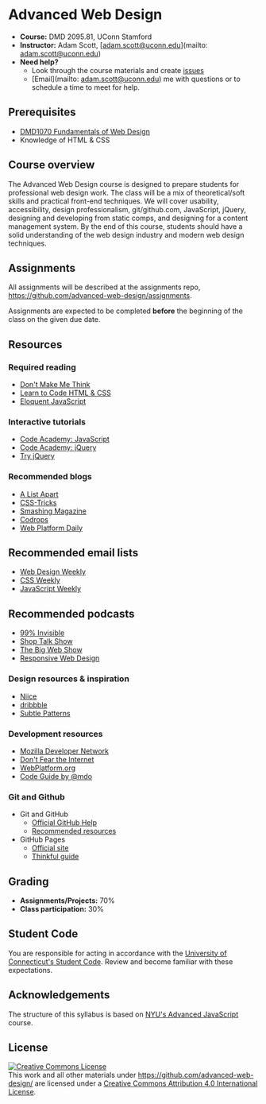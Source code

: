 # Advanced Web Design

- **Course:** DMD 2095.81, UConn Stamford
- **Instructor:** Adam Scott, [adam.scott@uconn.edu](mailto: adam.scott@uconn.edu)
- **Need help?**
	- Look through the course materials and create [issues](https://github.com/advanced-web-design/syllabus/issues)
	- [Email](mailto: adam.scott@uconn.edu) me with questions or to schedule a time to meet for help.

## Prerequisites

- [DMD1070 Fundamentals of Web Design](http://dmd1070.github.io/)
- Knowledge of HTML & CSS

## Course overview

The Advanced Web Design course is designed to prepare students for professional web design work. The class will be a mix of theoretical/soft skills and practical front-end techniques. We will cover usability, accessibility, design professionalism, git/github.com, JavaScript, jQuery, designing and developing from static comps, and designing for a content management system. By the end of this course, students should have a solid understanding of the web design industry and modern web design techniques.  

## Assignments

All assignments will be described at the assignments repo, <https://github.com/advanced-web-design/assignments>.

Assignments are expected to be completed **before** the beginning of the class on the given due date.

## Resources

### Required reading

- [Don't Make Me Think](http://www.amazon.com/dp/0321965515/)
- [Learn to Code HTML & CSS](http://learn.shayhowe.com/html-css/)
- [Eloquent JavaScript](http://eloquentjavascript.net/)

### Interactive tutorials

- [Code Academy: JavaScript](http://www.codecademy.com/en/tracks/javascript)
- [Code Academy: jQuery](http://www.codecademy.com/en/tracks/jquery)
- [Try jQuery](http://try.jquery.com/)

### Recommended blogs

- [A List Apart](http://alistapart.com/)
- [CSS-Tricks](http://css-tricks.com/)
- [Smashing Magazine](http://www.smashingmagazine.com/)
- [Codrops](http://tympanus.net/codrops/)
- [Web Platform Daily](http://webplatformdaily.org/)

## Recommended email lists

- [Web Design Weekly](http://web-design-weekly.com/)
- [CSS Weekly](http://css-weekly.com/)
- [JavaScript Weekly](http://javascriptweekly.com/)

## Recommended podcasts

- [99% Invisible](http://99percentinvisible.org/)
- [Shop Talk Show](http://shoptalkshow.com/)
- [The Big Web Show](http://5by5.tv/bigwebshow)
- [Responsive Web Design](http://responsivewebdesign.com/podcast/)

### Design resources & inspiration

- [Niice](https://niice.co/)
- [dribbble](https://dribbble.com/)
- [Subtle Patterns](http://subtlepatterns.com/)

### Development resources

- [Mozilla Developer Network](https://developer.mozilla.org/en-US/)
- [Don't Fear the Internet](http://www.dontfeartheinternet.com/)
- [WebPlatform.org](http://www.webplatform.org/)
- [Code Guide by @mdo](http://codeguide.co/)

### Git and Github
- Git and GitHub
    - [Official GitHub Help](https://help.github.com/)
    - [Recommended resources](https://help.github.com/articles/what-are-other-good-resources-for-learning-git-and-github)
- GitHub Pages
    - [Official site](http://pages.github.com/)
    - [Thinkful guide](http://www.thinkful.com/learn/a-guide-to-using-github-pages/)

## Grading

- **Assignments/Projects:** 70%
- **Class participation:** 30%

## Student Code

You are responsible for acting in accordance with the [University of Connecticut's Student Code](http://community.uconn.edu/the-student-code-preamble/). Review and become familiar with these expectations.

## Acknowledgements

The structure of this syllabus is based on [NYU's Advanced JavaScript](https://github.com/advanced-js/syllabus#course-outline) course.

## License

<a rel="license" href="http://creativecommons.org/licenses/by/4.0/"><img alt="Creative Commons License" style="border-width:0" src="https://i.creativecommons.org/l/by/4.0/88x31.png" /></a><br />This <span xmlns:dct="http://purl.org/dc/terms/" href="http://purl.org/dc/dcmitype/Text" rel="dct:type">work</span> and all other materials under https://github.com/advanced-web-design/ are licensed under a <a rel="license" href="http://creativecommons.org/licenses/by/4.0/">Creative Commons Attribution 4.0 International License</a>.

